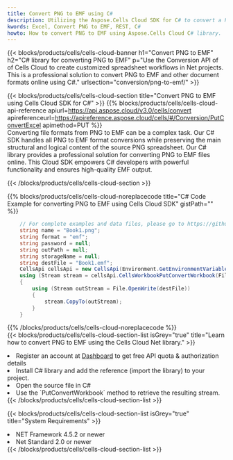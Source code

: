 ```yaml
---
title: Convert PNG to EMF using C# 
description: Utilizing the Aspose.Cells Cloud SDK for C# to convert a PNG format file to a EMF format file. 
kwords: Excel, Convert PNG to EMF, REST, C#
howto: How to convert PNG to EMF using Aspose.Cells Cloud C# library.
---
```



{{< blocks/products/cells/cells-cloud-banner h1="Convert PNG to EMF" h2="C# library for converting PNG to EMF" p="Use the Conversion API of of Cells Cloud to create customized spreadsheet workflows in Net projects. This is a professional solution to convert PNG to EMF and other document formats online using C#." urlsection="conversion/png-to-emf/" >}}

{{< blocks/products/cells/cells-cloud-section  title="Convert PNG to EMF using Cells Cloud SDK for C#" >}}
{{% blocks/products/cells/cells-cloud-api-reference  apiurl=https://api.aspose.cloud/v3.0/cells/convert  apireferenceurl=https://apireference.aspose.cloud/cells/#/Conversion/PutConvertExcel  apimethod=PUT %}}
<br/>
Converting file formats from PNG to EMF can be a complex task. Our C# SDK handles all PNG to EMF format conversions while preserving the main structural and logical content of the source PNG spreadsheet. Our C# library provides a professional solution for converting PNG to EMF files online. This Cloud SDK empowers C# developers with powerful functionality and ensures high-quality EMF output.

{{< /blocks/products/cells/cells-cloud-section >}}

{{% blocks/products/cells/cells-cloud-noreplacecode title="C# Code Example for converting PNG to EMF using Cells Cloud SDK" gistPath="" %}}
 
```cs
    // For complete examples and data files, please go to https://github.com/aspose-cells-cloud/aspose-cells-cloud-dotnet/
    string name = "Book1.png";
    string format = "emf";
    string password = null;
    string outPath = null;
    string storageName = null;
    string destFile = "Book1.emf";
    CellsApi cellsApi = new CellsApi(Environment.GetEnvironmentVariable("ProductClientId"), Environment.GetEnvironmentVariable("ProductClientSecret"));
    using (Stream stream = cellsApi.CellsWorkbookPutConvertWorkbook(File.OpenRead(name), format, password, outPath, storageName))
    {
        using (Stream outStream = File.OpenWrite(destFile))
        {
            stream.CopyTo(outStream);
        }
    }
```
 
{{% /blocks/products/cells/cells-cloud-noreplacecode  %}}
<br/>
{{< blocks/products/cells/cells-cloud-section-list isGrey="true"  title="Learn how to convert PNG to EMF using the Cells Cloud Net library." >}}
<li>Register an account at <a href="https://dashboard.aspose.cloud/">Dashboard</a> to get free API quota & authorization details</li>
<li>Install C# library and add the reference (import the library) to your project.</li>
<li>Open the source file in C#</li>
<li>Use the `PutConvertWorkbook` method to retrieve the resulting stream.</li>
{{< /blocks/products/cells/cells-cloud-section-list >}}

{{< blocks/products/cells/cells-cloud-section-list isGrey="true"  title="System Requirements" >}}
<li>NET Framework 4.5.2 or newer</li>
<li>Net Standard 2.0 or newer</li>
{{< /blocks/products/cells/cells-cloud-section-list >}}
